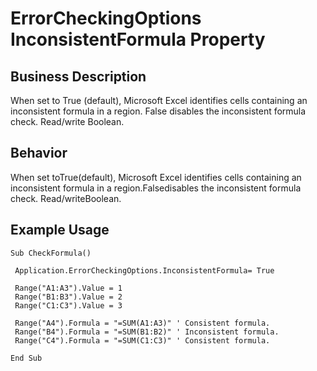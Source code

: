 # ErrorCheckingOptions InconsistentFormula Property

## Business Description
When set to True (default), Microsoft Excel identifies cells containing an inconsistent formula in a region. False disables the inconsistent formula check. Read/write Boolean.

## Behavior
When set toTrue(default), Microsoft Excel identifies cells containing an inconsistent formula in a region.Falsedisables the inconsistent formula check. Read/writeBoolean.

## Example Usage
```vba
Sub CheckFormula() 
 
 Application.ErrorCheckingOptions.InconsistentFormula= True 
 
 Range("A1:A3").Value = 1 
 Range("B1:B3").Value = 2 
 Range("C1:C3").Value = 3 
 
 Range("A4").Formula = "=SUM(A1:A3)" ' Consistent formula. 
 Range("B4").Formula = "=SUM(B1:B2)" ' Inconsistent formula. 
 Range("C4").Formula = "=SUM(C1:C3)" ' Consistent formula. 
 
End Sub
```